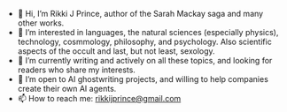 - 👋 Hi, I’m Rikki J Prince, author of the Sarah Mackay saga and many other works.
- 👀 I’m interested in languages, the natural sciences (especially physics), technology, cosmmology, philosophy, and psychology.
      Also scientific aspects of the occult and last, but not least, sexology.
- 🌱 I’m currently writing and actively on all these topics, and looking for readers who share my interests.
- 💞️ I’m open to AI ghostwriting projects, and willing to help companies create their own AI agents.
- 📫 How to reach me: rikkijprince@gmail.com
